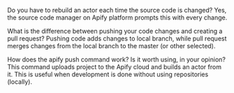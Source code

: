 Do you have to rebuild an actor each time the source code is changed?
Yes, the source code manager on Apify platform prompts this with every change.

What is the difference between pushing your code changes and creating a pull request?
Pushing code adds changes to local branch, while pull request merges changes from the local branch to the master (or other selected).

How does the apify push command work? Is it worth using, in your opinion?
This command uploads project to the Apify cloud and builds an actor from it. This is useful when development is done without using repositories (locally).

